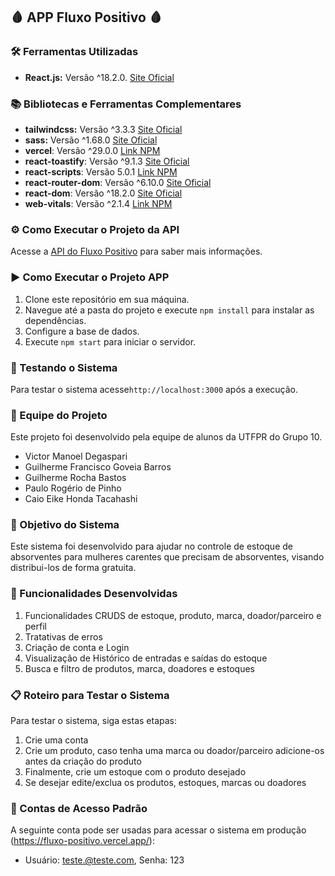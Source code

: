 ## 🩸 APP Fluxo Positivo 🩸

### 🛠️ Ferramentas Utilizadas

- **React.js:** Versão ^18.2.0. [Site Oficial](https://react.dev/)

### 📚 Bibliotecas e Ferramentas Complementares

- **tailwindcss:** Versão ^3.3.3 [Site Oficial](https://tailwindcss.com/)
- **sass:** Versão ^1.68.0 [Site Oficial](https://sass-lang.com/)
- **vercel**: Versão ^29.0.0 [Link NPM](https://www.npmjs.com/package/vercel)
- **react-toastify**: Versão ^9.1.3 [Site Oficial](https://fkhadra.github.io/react-toastify/introduction)
- **react-scripts**: Versão 5.0.1 [Link NPM](https://www.npmjs.com/package/react-scripts)
- **react-router-dom**: Versão ^6.10.0 [Site Oficial](https://reactrouter.com/en/main)
- **react-dom**: Versão ^18.2.0 [Site Oficial](https://pt-br.legacy.reactjs.org/docs/react-dom.html)
- **web-vitals**: Versão ^2.1.4 [Link NPM](https://www.npmjs.com/package/web-vitals)

### ⚙️ Como Executar o Projeto da API
Acesse a [API do Fluxo Positivo](https://github.com/VictorDegaspari/fluxo-positivo-api/blob/main/README.md) para saber mais informações.

### ▶️ Como Executar o Projeto APP

1. Clone este repositório em sua máquina.
2. Navegue até a pasta do projeto e execute `npm install` para instalar as dependências.
3. Configure a base de dados.
4. Execute `npm start` para iniciar o servidor.

### 🧪 Testando o Sistema

Para testar o sistema acesse`http://localhost:3000` após a execução.

### 👥 Equipe do Projeto

Este projeto foi desenvolvido pela equipe de alunos da UTFPR do Grupo 10.

- Victor Manoel Degaspari
- Guilherme Francisco Goveia Barros
- Guilherme Rocha Bastos
- Paulo Rogério de Pinho
- Caio Eike Honda Tacahashi 

### 🎯 Objetivo do Sistema

Este sistema foi desenvolvido para ajudar no controle de estoque de absorventes para mulheres carentes que precisam de absorventes, visando distribui-los de forma gratuita.

### 🚀 Funcionalidades Desenvolvidas

1. Funcionalidades CRUDS de estoque, produto, marca, doador/parceiro e perfil
2. Tratativas de erros
3. Criação de conta e Login
4. Visualização de Histórico de entradas e saídas do estoque
5. Busca e filtro de produtos, marca, doadores e estoques

### 📋 Roteiro para Testar o Sistema

Para testar o sistema, siga estas etapas:

1. Crie uma conta
2. Crie um produto, caso tenha uma marca ou doador/parceiro adicione-os antes da criação do produto 
3. Finalmente, crie um estoque com o produto desejado
4. Se desejar edite/exclua os produtos, estoques, marcas ou doadores

### 🔐 Contas de Acesso Padrão

A seguinte conta pode ser usadas para acessar o sistema em produção (https://fluxo-positivo.vercel.app/):

- Usuário: teste.@teste.com, Senha: 123

